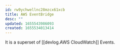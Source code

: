 ```yaml
---
id: rw9ychwellnc28mzcx61xcb
title: AWS EventBridge
desc: ""
updated: 1655543986093
created: 1655534013414
---
```


It is a superset of [[devlog.AWS CloudWatch]] Events.
